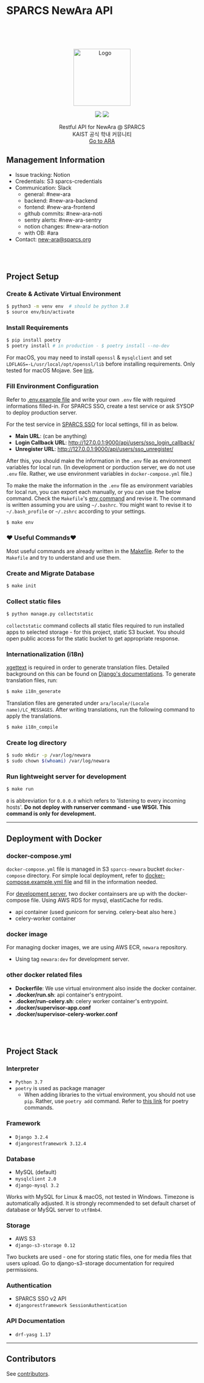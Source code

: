 # SPARCS NewAra API
<br />
<br />
<br />
<p align="center">
  <a href="https://newara.sparcs.org">
    <img src="https://raw.githubusercontent.com/sparcs-kaist/new-ara-web/master/src/assets/Services-Ara.png" alt="Logo" height="150">
  </a>
  
  <p align="center">
    <img src="https://img.shields.io/badge/version-1.1-informational.svg" />
    <img src="https://img.shields.io/badge/license-MIT-black.svg" />
  </p>
  
  <p align="center">
    Restful API for NewAra @ SPARCS
    <br />
    KAIST 공식 학내 커뮤니티
    <br />
    <a href="https://newara.sparcs.org">Go to ARA</a>
  </p>
</p>

## Management Information
- Issue tracking: Notion
- Credentials: S3 sparcs-credentials
- Communication: Slack
  - general: #new-ara
  - backend: #new-ara-backend
  - fontend: #new-ara-frontend
  - github commits: #new-ara-noti
  - sentry alerts: #new-ara-sentry
  - notion changes: #new-ara-notion
  - with OB: #ara
- Contact: new-ara@sparcs.org

<br />
<br />

## Project Setup

### Create & Activate Virtual Environment

```bash
$ python3 -m venv env  # should be python 3.8
$ source env/bin/activate
```

### Install Requirements

```bash
$ pip install poetry
$ poetry install # in production - $ poetry install --no-dev
```

For macOS, you may need to install `openssl` & `mysqlclient` and set `LDFLAGS=-L/usr/local/opt/openssl/lib` before installing requirements. Only tested for macOS Mojave. See [link](https://stackoverflow.com/questions/50940302/installing-mysql-python-causes-command-clang-failed-with-exit-status-1-on-mac).

### Fill Environment Configuration

Refer to  [.env.example file](https://github.com/sparcs-kaist/new-ara-api/blob/master/.env.example) and write your own `.env` file with required informations filled-in. For SPARCS SSO, create a test service or ask SYSOP to deploy production server.

For the test service in [SPARCS SSO](https://sparcssso.kaist.ac.kr/) for local settings, fill in as below.
- **Main URL**: (can be anything)
- **Login Callback URL**: http://127.0.0.1:9000/api/users/sso_login_callback/
- **Unregister URL**: http://127.0.0.1:9000/api/users/sso_unregister/

After this, you should make the information in the `.env` file as environment variables for local run. (In development or porduction server, we do not use `.env` file. Rather, we use environment variables in `docker-compose.yml` file.)

To make the make the information in the `.env` file as environment variables for local run, you can export each manually, or you can use the below command. Check the `Makefile`'s [env command](https://github.com/sparcs-kaist/new-ara-api/blob/master/Makefile#L32) and revise it. The command is written assuming you are using `~/.bashrc`. You might want to revise it to `~/.bash_profile` or `~/.zshrc` according to your settings.
```bash
$ make env
```

### :heart: Useful Commands:heart:
Most useful commands are already written in the [Makefile](https://github.com/sparcs-kaist/new-ara-api/blob/master/Makefile).
Refer to the `Makefile` and try to understand and use them.

### Create and Migrate Database

```bash
$ make init
```

### Collect static files

```bash
$ python manage.py collectstatic
```

`collectstatic` command collects all static files required to run installed apps to selected storage - for this project, static S3 bucket. You should open public access for the static bucket to get appropriate response.

### Internationalization (i18n)
[xgettext](https://man7.org/linux/man-pages/man1/xgettext.1.html) is required in order to generate translation files.
Detailed background on this can be found on [Django's documentations](https://docs.djangoproject.com/en/3.1/topics/i18n/translation/).
To generate translation files, run:
```bash
$ make i18n_generate
```
Translation files are generated under `ara/locale/(Locale name)/LC_MESSAGES`.
After writing translations, run the following command to apply the translations.
```bash
$ make i18n_compile
```

### Create log directory
```bash
$ sudo mkdir -p /var/log/newara
$ sudo chown $(whoami) /var/log/newara
```

### Run lightweight server for development

```bash
$ make run
```

`0` is abbreviation for `0.0.0.0` which refers to 'listening to every incoming hosts'. **Do not deploy with runserver command - use WSGI. This command is only for development.**

---

## Deployment with Docker

### docker-compose.yml
`docker-compose.yml` file is managed in S3 `sparcs-newara` bucket `docker-compose` directory. For simple local deployment, refer to [docker-compose.example.yml file](https://github.com/sparcs-kaist/new-ara-api/blob/master/docker-compose.example.yml) and fill in the information needed.

For [development server](https://newara.dev.sparcs.org/), two docker containsers are up with the docker-compose file. Using AWS RDS for mysql, elastiCache for redis.
- api container (used gunicorn for serving. celery-beat also here.)
- celery-worker container

### docker image
For managing docker images, we are using AWS ECR, `newara` repository.
- Using tag `newara:dev` for development server.

### other docker related files
- **Dockerfile**: We use virtual environment also inside the docker container.
- **.docker/run.sh**: api container's entrypoint.
- **.docker/run-celery.sh**: celery worker container's entrypoint.
- **.docker/supervisor-app.conf**
- **.docker/supervisor-celery-worker.conf**

<br />
<br />

## Project Stack

### Interpreter

* `Python 3.7`
* `poetry` is used as package manager
  * When adding libraries to the virtual environment, you should not use `pip`. Rather, use `poetry add` command. Refer to [this link](https://python-poetry.org/docs/cli/) for poetry  commands.

### Framework

* `Django 3.2.4`
* `djangorestframework 3.12.4`

### Database

* MySQL (default)
* `mysqlclient 2.0`
* `django-mysql 3.2`

Works with MySQL for Linux & macOS, not tested in Windows. Timezone is automatically adjusted. It is strongly recommended to set default charset of database or MySQL server to `utf8mb4`.

### Storage

* AWS S3
* `django-s3-storage 0.12`

Two buckets are used - one for storing static files, one for media files that users upload. Go to django-s3-storage documentation for required permissions.

### Authentication

* SPARCS SSO v2 API
* `djangorestframework SessionAuthentication`

### API Documentation

* `drf-yasg 1.17`

---

## Contributors

See [contributors](https://github.com/sparcs-kaist/new-ara-api/graphs/contributors).
